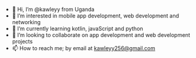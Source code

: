 - 👋 Hi, I’m @kawleyy from Uganda
- 👀 I’m interested in mobile app development, web development and networking
- 🌱 I’m currently learning kotlin, javaScript and python
- 💞️ I’m looking to collaborate on app development and web development projects
- 📫 How to reach me; by email at kawleyy256@gmail.com

<!---
kawleyy/kawleyy is a ✨ special ✨ repository because its `README.md` (this file) appears on your GitHub profile.
You can click the Preview link to take a look at your changes.
--->
